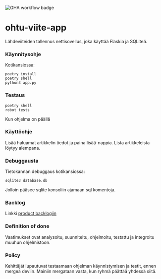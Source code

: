 ﻿![GHA workflow badge](https://github.com/Tuukjazz/ohtu-viite-app/actions/workflows/main.yml/badge.svg)

# ohtu-viite-app
Lähdeviiteiden tallennus nettisovellus, joka käyttää Flaskia ja SQLiteä.

### Käynnitysohje
Kotikansiossa:
```
poetry install
poetry shell
python3 app.py
```
### Testaus
```
poetry shell
robot tests
```
Kun ohjelma on päällä

### Käyttöohje
Lisää haluamat artikkelin tiedot ja paina lisää-nappia. Lista artikkeleista löytyy alempana.

### Debuggausta
Tietokannan debuggaus kotikansiossa:
```
sqlite3 database.db
```
Jolloin pääsee sqlite konsoliin ajamaan sql komentoja.

### Backlog
Linkki [product backlogiin](https://docs.google.com/spreadsheets/d/1Y8zzDWfnMRQlfKNQXj7rSJLi5pE2ypAosV2M5X0VCbM/edit#gid=1)

### Definition of done
Vaatimukset ovat analysoitu, suunniteltu, ohjelmoitu, testattu ja integroitu muuhun ohjelmistoon.

### Policy
Kehittäjät lupautuvat testaamaan ohjelman käynnistymisen ja testit, ennen mergeä deviin.
Mainiin mergataan vasta, kun ryhmä päättää yhdessä siitä.

